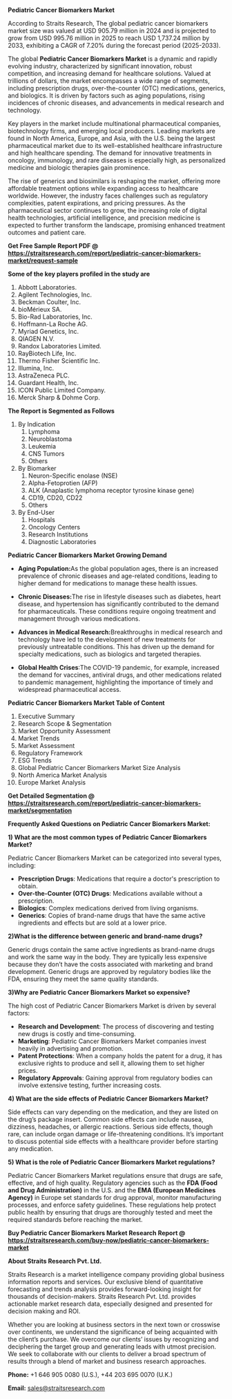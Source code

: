 <p><strong>Pediatric Cancer Biomarkers Market</strong></p>
<p>According to Straits Research, The global pediatric cancer biomarkers market size was valued at USD 905.79 million in 2024 and is projected to grow from USD 995.76 million in 2025 to reach USD 1,737.24 million by 2033, exhibiting a CAGR of 7.20% during the forecast period (2025-2033).</p>
<p>The global <strong>Pediatric Cancer Biomarkers Market</strong> is a dynamic and rapidly evolving industry, characterized by significant innovation, robust competition, and increasing demand for healthcare solutions. Valued at trillions of dollars, the market encompasses a wide range of segments, including prescription drugs, over-the-counter (OTC) medications, generics, and biologics. It is driven by factors such as aging populations, rising incidences of chronic diseases, and advancements in medical research and technology.</p>
<p>Key players in the market include multinational pharmaceutical companies, biotechnology firms, and emerging local producers. Leading markets are found in North America, Europe, and Asia, with the U.S. being the largest pharmaceutical market due to its well-established healthcare infrastructure and high healthcare spending. The demand for innovative treatments in oncology, immunology, and rare diseases is especially high, as personalized medicine and biologic therapies gain prominence.</p>
<p>The rise of generics and biosimilars is reshaping the market, offering more affordable treatment options while expanding access to healthcare worldwide. However, the industry faces challenges such as regulatory complexities, patent expirations, and pricing pressures. As the pharmaceutical sector continues to grow, the increasing role of digital health technologies, artificial intelligence, and precision medicine is expected to further transform the landscape, promising enhanced treatment outcomes and patient care.</p>
<p><strong>Get Free Sample Report PDF @ <a href=https://straitsresearch.com/report/pediatric-cancer-biomarkers-market/request-sample>https://straitsresearch.com/report/pediatric-cancer-biomarkers-market/request-sample</a></strong></p>
<div>
<div><strong>Some of the key players profiled in the study are</strong></div>
</div>
<p><ol>
<li>Abbott Laboratories.</li>
<li>Agilent Technologies, Inc.</li>
<li>Beckman Coulter, Inc.</li>
<li>bioM&eacute;rieux SA.</li>
<li>Bio-Rad Laboratories, Inc.</li>
<li>Hoffmann-La Roche AG.</li>
<li>Myriad Genetics, Inc.</li>
<li>QIAGEN N.V.</li>
<li>Randox Laboratories Limited.</li>
<li>RayBiotech Life, Inc.</li>
<li>Thermo Fisher Scientific Inc.</li>
<li>Illumina, Inc.</li>
<li>AstraZeneca PLC.</li>
<li>Guardant Health, Inc.</li>
<li>ICON Public Limited Company.</li>
<li>Merck Sharp &amp; Dohme Corp.</li>
</ol></p>
<p><strong>The Report is Segmented as Follows</strong></p>
<p><ol>
<li>By Indication
<ol>
<li>Lymphoma</li>
<li>Neuroblastoma</li>
<li>Leukemia</li>
<li>CNS Tumors</li>
<li>Others</li>
</ol>
</li>
<li>By Biomarker
<ol>
<li>Neuron-Specific enolase (NSE)</li>
<li>Alpha-Fetoprotien (AFP)</li>
<li>ALK (Anaplastic lymphoma receptor tyrosine kinase gene)</li>
<li>CD19, CD20, CD22</li>
<li>Others</li>
</ol>
</li>
<li>By End-User
<ol>
<li>Hospitals</li>
<li>Oncology Centers</li>
<li>Research Institutions</li>
<li>Diagnostic Laboratories</li>
</ol>
</li>
</ol></p>
<p><strong>Pediatric Cancer Biomarkers Market Growing Demand</strong></p>
<ul>
<li>
<p><strong><strong>Aging Population</strong>:</strong>As the global population ages, there is an increased prevalence of chronic diseases and age-related conditions, leading to higher demand for medications to manage these health issues.</p>
</li>
<li>
<p><strong>Chronic Diseases:</strong>The rise in lifestyle diseases such as diabetes, heart disease, and hypertension has significantly contributed to the demand for pharmaceuticals. These conditions require ongoing treatment and management through various medications.</p>
</li>
<li>
<p><strong>Advances in Medical Research:</strong>Breakthroughs in medical research and technology have led to the development of new treatments for previously untreatable conditions. This has driven up the demand for specialty medications, such as biologics and targeted therapies.</p>
</li>
<li>
<p><strong>Global Health Crises</strong>:The COVID-19 pandemic, for example, increased the demand for vaccines, antiviral drugs, and other medications related to pandemic management, highlighting the importance of timely and widespread pharmaceutical access.</p>
</li>
</ul>
<p><strong>Pediatric Cancer Biomarkers Market Table of Content</strong></p>
<div>
<ol>
<li>Executive Summary</li>
<li>Research Scope &amp; Segmentation</li>
<li>Market Opportunity Assessment</li>
<li>Market Trends</li>
<li>Market Assessment</li>
<li>Regulatory Framework</li>
<li>ESG Trends</li>
<li>Global Pediatric Cancer Biomarkers Market Size Analysis</li>
<li>North America Market Analysis</li>
<li>Europe Market Analysis</li>
</ol>
</div>
<p><strong>Get Detailed Segmentation @ <a href=https://straitsresearch.com/report/pediatric-cancer-biomarkers-market/segmentation>https://straitsresearch.com/report/pediatric-cancer-biomarkers-market/segmentation</a></strong></p>
<p><strong>Frequently Asked Questions on Pediatric Cancer Biomarkers Market:</strong></p>
<p><strong>1) What are the most common types of Pediatric Cancer Biomarkers Market?</strong></p>
<p>Pediatric Cancer Biomarkers Market can be categorized into several types, including:</p>
<ul>
<li><strong>Prescription Drugs</strong>: Medications that require a doctor's prescription to obtain.</li>
<li><strong>Over-the-Counter (OTC) Drugs</strong>: Medications available without a prescription.</li>
<li><strong>Biologics</strong>: Complex medications derived from living organisms.</li>
<li><strong>Generics</strong>: Copies of brand-name drugs that have the same active ingredients and effects but are sold at a lower price.</li>
</ul>
<p><strong>2)What is the difference between generic and brand-name drugs?</strong></p>
<p>Generic drugs contain the same active ingredients as brand-name drugs and work the same way in the body. They are typically less expensive because they don&rsquo;t have the costs associated with marketing and brand development. Generic drugs are approved by regulatory bodies like the FDA, ensuring they meet the same quality standards.</p>
<p><strong>3)Why are Pediatric Cancer Biomarkers Market so expensive?</strong></p>
<p>The high cost of Pediatric Cancer Biomarkers Market is driven by several factors:</p>
<ul>
<li><strong>Research and Development</strong>: The process of discovering and testing new drugs is costly and time-consuming.</li>
<li><strong>Marketing</strong>: Pediatric Cancer Biomarkers Market companies invest heavily in advertising and promotion.</li>
<li><strong>Patent Protections</strong>: When a company holds the patent for a drug, it has exclusive rights to produce and sell it, allowing them to set higher prices.</li>
<li><strong>Regulatory Approvals</strong>: Gaining approval from regulatory bodies can involve extensive testing, further increasing costs.</li>
</ul>
<p><strong>4) What are the side effects of Pediatric Cancer Biomarkers Market?</strong></p>
<p>Side effects can vary depending on the medication, and they are listed on the drug&rsquo;s package insert. Common side effects can include nausea, dizziness, headaches, or allergic reactions. Serious side effects, though rare, can include organ damage or life-threatening conditions. It&rsquo;s important to discuss potential side effects with a healthcare provider before starting any medication.</p>
<p><strong>5) What is the role of Pediatric Cancer Biomarkers Market regulations?</strong></p>
<p>Pediatric Cancer Biomarkers Market regulations ensure that drugs are safe, effective, and of high quality. Regulatory agencies such as the <strong>FDA (Food and Drug Administration)</strong> in the U.S. and the <strong>EMA (European Medicines Agency)</strong> in Europe set standards for drug approval, monitor manufacturing processes, and enforce safety guidelines. These regulations help protect public health by ensuring that drugs are thoroughly tested and meet the required standards before reaching the market.</p>
<p><strong>Buy Pediatric Cancer Biomarkers Market Research Report @ <a href=https://straitsresearch.com/buy-now/pediatric-cancer-biomarkers-market>https://straitsresearch.com/buy-now/pediatric-cancer-biomarkers-market</a></strong></p>
<p><strong>About Straits Research Pvt. Ltd.</strong></p>
<p>Straits Research is a market intelligence company providing global business information reports and services. Our exclusive blend of quantitative forecasting and trends analysis provides forward-looking insight for thousands of decision-makers. Straits Research Pvt. Ltd. provides actionable market research data, especially designed and presented for decision making and ROI.</p>
<p>Whether you are looking at business sectors in the next town or crosswise over continents, we understand the significance of being acquainted with the client&rsquo;s purchase. We overcome our clients&rsquo; issues by recognizing and deciphering the target group and generating leads with utmost precision. We seek to collaborate with our clients to deliver a broad spectrum of results through a blend of market and business research approaches.</p>
<p><strong>Phone:</strong> +1 646 905 0080 (U.S.), +44 203 695 0070 (U.K.)</p>
<p><strong>Email:</strong> <a href=mailto:sales@straitsresearch.com><u>sales@straitsresearch.com</u></a></p>

